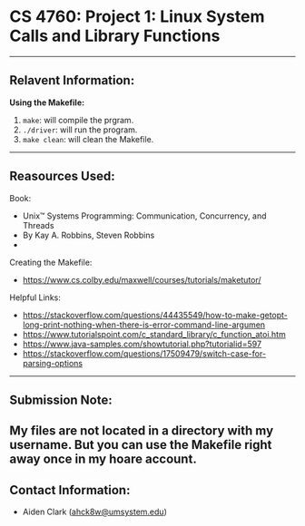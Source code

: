 # CS 4760: Project 1: Linux System Calls and Library Functions
---
## Relavent Information:
**Using the Makefile:**
1. `make`: will compile the prgram. 
2. `./driver`: will run the program. 
3. `make clean`: will clean the Makefile. 
---
## Reasources Used: 
Book: 
* Unix™ Systems Programming: Communication, Concurrency, and Threads
* By Kay A. Robbins, Steven Robbins
* 
Creating the Makefile:
* https://www.cs.colby.edu/maxwell/courses/tutorials/maketutor/

Helpful Links:
* https://stackoverflow.com/questions/44435549/how-to-make-getopt-long-print-nothing-when-there-is-error-command-line-argumen
* https://www.tutorialspoint.com/c_standard_library/c_function_atoi.htm
* https://www.java-samples.com/showtutorial.php?tutorialid=597
* https://stackoverflow.com/questions/17509479/switch-case-for-parsing-options
---
## Submission Note: 
My files are not located in a directory with my username. 
But you can use the Makefile right away once in my hoare account. 
---
## Contact Information: 
- Aiden Clark (ahck8w@umsystem.edu)
